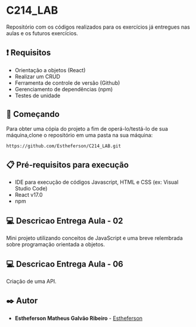 # C214_LAB
Repositório com os códigos realizados para os exercícios já entregues nas aulas e os futuros exercícios.

## ❗ Requisitos 
- Orientação a objetos (React)
- Realizar um CRUD
- Ferramenta de controle de versão (Github)
- Gerenciamento de dependências (npm)
- Testes de unidade

## 🚀 Começando
Para obter uma cópia do projeto a fim de operá-lo/testá-lo de sua máquina,clone o repositório em uma pasta na sua máquina:
```
https://github.com/Estheferson/C214_LAB.git
```
## 📋 Pré-requisitos para execução
- IDE para execução de códigos Javascript, HTML e CSS (ex: Visual Studio Code)
- React v17.0
- npm 

## :computer: Descricao Entrega Aula - 02
<p>Mini projeto utilizando conceitos de JavaScript e uma breve relembrada sobre programação orientada a objetos.</p>

## :computer: Descricao Entrega Aula - 06
<p>Criação de uma API.</p>

## ✒️ Autor

* **Estheferson Matheus Galvão Ribeiro** - [Estheferson](https://github.com/Estheferson)
